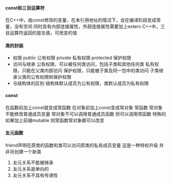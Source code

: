 #### const和三目运算符
在C++中，由const修饰的变量，在未引用地址的情况下，会在编译阶段变成常量，没有空间
同时具有内部连接属性，外部连接属性需要加上extern
C++中，三目运算符返回的是左值，可改变的值
#### 类的封装
* 权限
public 公有权限
private 私有权限
protected 保护权限
* 访问与继承
公有权限，可以被任何类访问，包括子类和其他任何类
私有权限，只能在父类内部访问
保护权限，只能被子类及同一包中的类访问
子类继承父类的公有权限和保护权限
* 与结构体的区别
结构体默认成员为公有权限，类默认成员为私有权限
#### const
在函数前加上const就变成常函数 在对象前加上const变成常对象
常函数 常对象不能修改普通成员变量
常对象不可以调用普通成员函数 但可以调用常函数
特殊的 如果加上前缀mutable 则常函数常对象都可以改变
#### 友元函数
friend声明在原类的函数和类可以访问原类的私有成员变量 这是一种特权升级 并非另创建一个新类 
1. 友元关系不能被继承
2. 友元关系是单向的
3. 友元关系不具有传递性